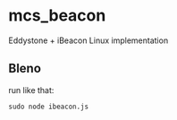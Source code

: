 # mcs_beacon

Eddystone + iBeacon Linux implementation

## Bleno

run like that:

```
sudo node ibeacon.js
```
